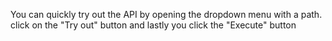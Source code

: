 You can quickly try out the API by opening the dropdown menu with a path.
click on the "Try out" button
and lastly you click the "Execute" button
